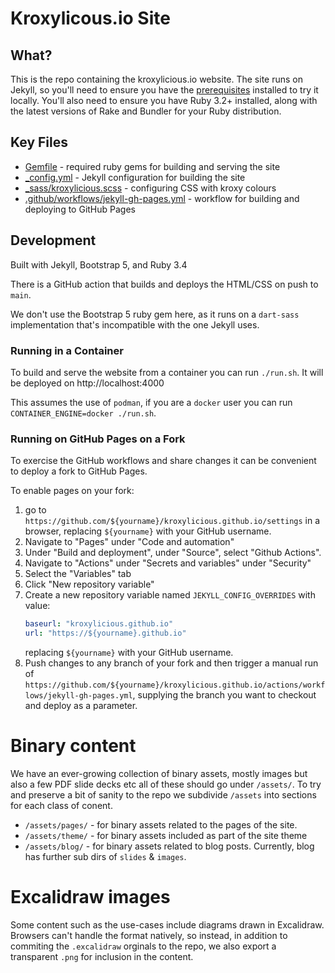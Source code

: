 # Kroxylicous.io Site

## What?

This is the repo containing the kroxylicious.io website.
The site runs on Jekyll, so you'll need to ensure you have the [prerequisites](https://jekyllrb.com/docs/) installed to try it locally.
You'll also need to ensure you have Ruby 3.2+ installed, along with the latest versions of Rake and Bundler for your Ruby distribution.

## Key Files
- [Gemfile](Gemfile) - required ruby gems for building and serving the site
- [_config.yml](_config.yml) - Jekyll configuration for building the site
- [_sass/kroxylicious.scss](_sass/kroxylicious.scss) - configuring CSS with kroxy colours
- [.github/workflows/jekyll-gh-pages.yml](.github/workflows/jekyll-gh-pages.yml) - workflow for building and deploying to GitHub Pages

## Development

Built with Jekyll, Bootstrap 5, and Ruby 3.4

There is a GitHub action that builds and deploys the HTML/CSS on push to `main`.

We don't use the Bootstrap 5 ruby gem here, as it runs on a
`dart-sass` implementation that's incompatible with the one Jekyll uses.

### Running in a Container

To build and serve the website from a container you can run `./run.sh`. It will be deployed on http://localhost:4000

This assumes the use of `podman`, if you are a `docker` user you can run `CONTAINER_ENGINE=docker ./run.sh`.

### Running on GitHub Pages on a Fork

To exercise the GitHub workflows and share changes it can be convenient to deploy a fork to GitHub Pages.

To enable pages on your fork:
1. go to `https://github.com/${yourname}/kroxylicious.github.io/settings` in a browser, replacing `${yourname}` with your GitHub username.
2. Navigate to "Pages" under "Code and automation"
3. Under "Build and deployment", under "Source", select "Github Actions".
4. Navigate to "Actions" under "Secrets and variables" under "Security"
5. Select the "Variables" tab
6. Click "New repository variable"
7. Create a new repository variable named `JEKYLL_CONFIG_OVERRIDES` with value:
   ```yaml
   baseurl: "kroxylicious.github.io"
   url: "https://${yourname}.github.io"
   ```
   replacing `${yourname}` with your GitHub username.
8. Push changes to any branch of your fork and then trigger a manual run of `https://github.com/${yourname}/kroxylicious.github.io/actions/workflows/jekyll-gh-pages.yml`,
   supplying the branch you want to checkout and deploy as a parameter. 

# Binary content

We have an ever-growing collection of binary assets, mostly images but also a few PDF slide decks etc all of these
should go under `/assets/`. To try and preserve a bit of sanity to the repo we subdivide `/assets` into sections for each class of conent.
- `/assets/pages/` - for binary assets related to the pages of the site.
- `/assets/theme/` - for binary assets included as part of the site theme
- `/assets/blog/` - for binary assets related to blog posts. Currently, blog has further sub dirs of `slides` & `images`.

# Excalidraw images

Some content such as the use-cases include diagrams drawn in Excalidraw.  Browsers can't handle the format natively, so instead, in addition to
commiting the `.excalidraw` orginals to the repo, we also export a transparent `.png` for inclusion in the content.

